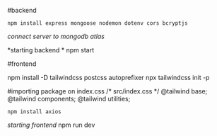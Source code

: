 #backend

    npm install express mongoose nodemon dotenv cors bcryptjs

*connect server to mongodb atlas*

*starting backend *
    npm start

#frontend

npm install -D tailwindcss postcss autoprefixer
npx tailwindcss init -p

#importing package on index.css
/* src/index.css */
@tailwind base;
@tailwind components;
@tailwind utilities;

    npm install axios

*starting frontend*
    npm run dev

